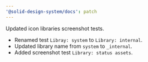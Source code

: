 ```yaml
---
'@solid-design-system/docs': patch
---
```


Updated icon libraries screenshot tests.

- Renamed test `Libray: system` to `Library: internal`.
- Updated library name from `system` to `_internal`.
- Added screenshot test `Library: status assets`.
